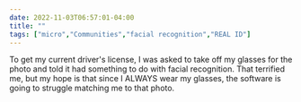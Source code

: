 ---date: 2022-11-03T06:57:01-04:00title: ""tags: ["micro","Communities","facial recognition","REAL ID"]---To get my current driver's license, I was asked to take off my glasses for the photo and told it had something to do with facial recognition. That terrified me, but my hope is that since I ALWAYS wear my glasses, the software is going to struggle matching me to that photo.